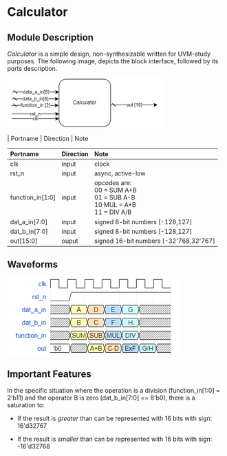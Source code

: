 # Calculator

## **Module Description**

*Calculator* is a simple design, non-synthesizable written for UVM-study purposes.
The following image, depicts the block interface, followed by its ports description. 

![Block Diagram](figs/calculator_bd.png)

| Portname        | Direction | Note 

| Portname        | Direction | Note 
|:--------       |:--------- |:-----
| clk             | input     | clock
|rst_n            | input     | async, active-low
|function_in[1:0] | input     | opcodes are: <br /> 00 = SUM A+B <br /> 01 = SUB A-B <br /> 10 MUL = A\*B <br /> 11 = DIV A/B
|dat_a_in[7:0]    | input | signed 8-bit numbers [-128,127]
|dat_b_in[7:0]    | input | signed 8-bit numbers [-128,127]
|out[15:0]        | ouput | signed 16-bit numbers [-32'768,32'767]

## **Waveforms**

![Block Waveforms](figs/calculator_wf.png)

## **Important Features**

In the specific situation where the operation is a division (function_in[1:0] = 2'b11) and the operator B is zero (dat_b_in[7:0] == 8'b0), there is a saturation to:

- If the result is *greater* than can be represented with 16 bits with sign: 16'd32767

- If the result is *smaller* than can be represented with 16 bits with sign: -16'd32768
